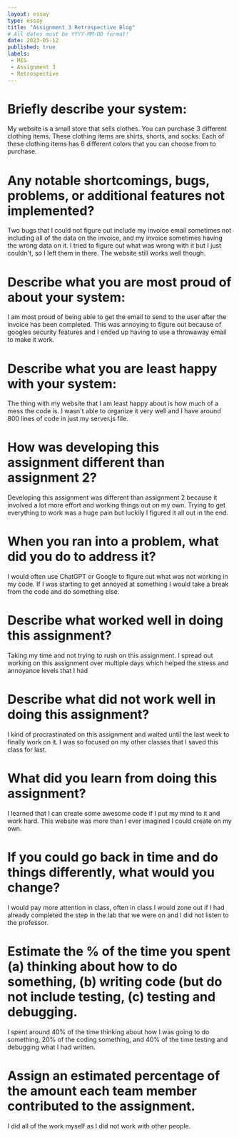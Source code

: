 ```yaml
---
layout: essay
type: essay
title: "Assignment 3 Retrospective Blog"
# All dates must be YYYY-MM-DD format!
date: 2023-05-12
published: true
labels: 
 - MIS
 - Assignment 3
 - Retrospective 
---
```

   
# Briefly describe your system:

My website is a small store that sells clothes.  You can purchase 3 different clothing items.  These clothing items are shirts, shorts, and socks.  Each of these clothing items has 6 different colors that you can choose from to purchase.

# Any notable shortcomings, bugs, problems, or additional features not implemented?

Two bugs that I could not figure out include my invoice email sometimes not including all of the data on the invoice, and my invoice sometimes having the wrong data on it.  I tried to figure out what was wrong with it but I just couldn't, so I left them in there.  The website still works well though.

# Describe what you are most proud of about your system:

I am most proud of being able to get the email to send to the user after the invoice has been completed.  This was annoying to figure out because of googles security features and I ended up having to use a throwaway email to make it work.

# Describe what you are least happy with your system:

The thing with my website that I am least happy about is how much of a mess the code is.  I wasn't able to organize it very well and I have around 800 lines of code in just my server.js file.

# How was developing this assignment different than assignment 2?

Developing this assignment was different than assignment 2 because it involved a lot more effort and working things out on my own.  Trying to get everything to work was a huge pain but luckily I figured it all out in the end.

# When you ran into a problem, what did you do to address it?

I would often use ChatGPT or Google to figure out what was not working in my code.  If I was starting to get annoyed at something I would take a break from the code and do something else.

# Describe what worked well in doing this assignment?

Taking my time and not trying to rush on this assignment.  I spread out working on this assignment over multiple days which helped the stress and annoyance levels that I had

# Describe what did not work well in doing this assignment?

I kind of procrastinated on this assignment and waited until the last week to finally work on it.  I was so focused on my other classes that I saved this class for last.

# What did you learn from doing this assignment?

I learned that I can create some awesome code if I put my mind to it and work hard.  This website was more than I ever imagined I could create on my own.

# If you could go back in time and do things differently, what would you change?

I would pay more attention in class, often in class I would zone out if I had already completed the step in the lab that we were on and I did not listen to the professor.

# Estimate the % of the time you spent (a) thinking about how to do something, (b) writing code (but do not include testing, (c) testing and debugging.

I spent around 40% of the time thinking about how I was going to do something, 20% of the coding something, and 40% of the time testing and debugging what I had written.

# Assign an estimated percentage of the amount each team member contributed to the assignment.

I did all of the work myself as I did not work with other people.
